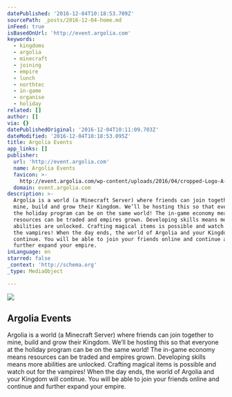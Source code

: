 ```yaml
---
datePublished: '2016-12-04T10:18:53.709Z'
sourcePath: _posts/2016-12-04-home.md
inFeed: true
isBasedOnUrl: 'http://event.argolia.com'
keywords:
  - kingdoms
  - argolia
  - minecraft
  - joining
  - empire
  - lunch
  - northtec
  - in-game
  - organise
  - holiday
related: []
author: []
via: {}
datePublishedOriginal: '2016-12-04T10:11:09.703Z'
dateModified: '2016-12-04T10:18:53.095Z'
title: Argolia Events
app_links: []
publisher:
  url: 'http://event.argolia.com'
  name: Argolia Events
  favicon: >-
    http://event.argolia.com/wp-content/uploads/2016/04/cropped-Logo-A-dbg-md-192x192.png
  domain: event.argolia.com
description: >-
  Argolia is a world (a Minecraft Server) where friends can join together to
  mine, build and grow their Kingdom. We’ll be hosting this so that everyone at
  the holiday program can be on the same world! The in-game economy means
  resources can be traded and empires grown. Developing skills means more
  abilities are unlocked. Crafting magical items is possible and watch out for
  the vampires! When the day ends, the world of Argolia and your Kingdom will
  continue. You will be able to join your friends online and continue and
  further expand your empire.
inLanguage: en
starred: false
_context: 'http://schema.org'
_type: MediaObject

---
```

<article style=""><img src="https://imgflo.herokuapp.com/graph/2b2431f8e7ba7b0/b08669a635d0500c43671140f09c4745/croprotate.png?cropheight=1145&amp;cropwidth=4968&amp;degrees=0&amp;input=http%3A%2F%2Fflaregames.nz%2Fwp-content%2Fuploads%2F2015%2F03%2FFlareLogo_black.png&amp;x=0&amp;y=0" /><h1>Argolia Events</h1><p>Argolia is a world (a Minecraft Server) where friends can join together to mine, build and grow their Kingdom. We’ll be hosting this so that everyone at the holiday program can be on the same world! The in-game economy means resources can be traded and empires grown. Developing skills means more abilities are unlocked. Crafting magical items is possible and watch out for the vampires! When the day ends, the world of Argolia and your Kingdom will continue. You will be able to join your friends online and continue and further expand your empire.</p></article>